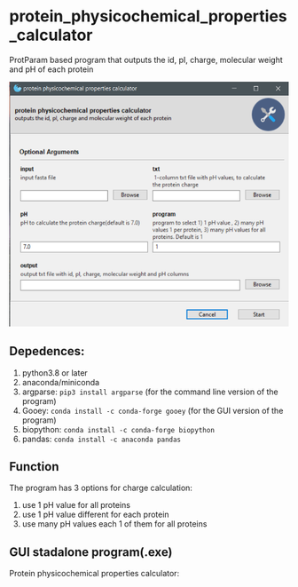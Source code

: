 # protein_physicochemical_properties_calculator 
ProtParam based program that outputs the id, pI, charge, molecular weight and pH of each protein

![](img/image_gui.png)
## **Depedences:** 
1. python3.8 or later
2. anaconda/miniconda
3. argparse: `pip3 install argparse` (for the command line version of the program)
4. Gooey: `conda install -c conda-forge gooey` (for the GUI version of the program)
5. biopython: `conda install -c conda-forge biopython`
6. pandas: `conda install -c anaconda pandas`

## **Function**
The program has 3 options for charge calculation:
1. use 1 pH value for all proteins
2. use 1 pH value different for each protein
3. use many pH values each 1 of them for all proteins

## GUI stadalone program(.exe)
Protein physicochemical properties calculator: 
